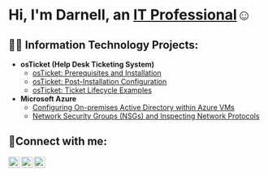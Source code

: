<h1>Hi, I'm Darnell, an <a href="https://linkedin.com/in/Darnell-c-9022b919a">IT Professional</a>☺</h1>

<h2>👨‍💻 Information Technology Projects:</h2>

- <b>osTicket (Help Desk Ticketing System)</b>
  - [osTicket: Prerequisites and Installation](https://github.com/daegodon/osticket-prereqs)
  - [osTicket: Post-Installation Configuration](https://github.com/Daegodon/osTicket---Post-Install-Configuration)
  - [osTicket: Ticket Lifecycle Examples](https://github.com/Daegodon/OsTicket-Ticket-Lifecycle-examples)
- <b>Microsoft Azure</b>
  - [Configuring On-premises Active Directory within Azure VMs](https://github.com/Daegodon/Preparing-on-premises-active-directory-with-vms)
  - [Network Security Groups (NSGs) and Inspecting Network Protocols](https://github.com/daegodon/azure-network-protocols)

<h2>🤳Connect with me:</h2>

[<img align="left" alt="Josh | Twitter" width="22px" src="https://cdn.jsdelivr.net/npm/simple-icons@v3/icons/twitter.svg" />][twitter]
[<img align="left" alt="Josh | LinkedIn" width="22px" src="https://cdn.jsdelivr.net/npm/simple-icons@v3/icons/linkedin.svg" />][linkedin]
[<img align="left" alt="Josh | Instagram" width="22px" src="https://cdn.jsdelivr.net/npm/simple-icons@v3/icons/instagram.svg" />][instagram]

[twitter]: https://twitter.com/Josh
[instagram]: https://www.instagram.com/Josh
[linkedin]: https://linkedin.com/in/Darnell-c-9022b919a
